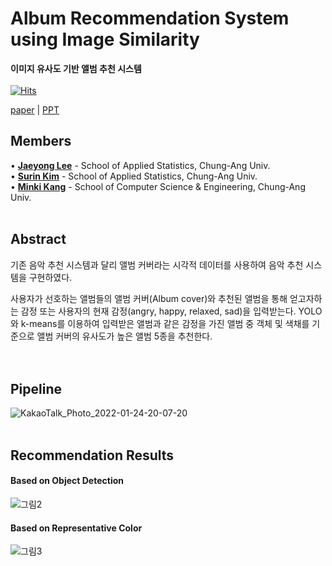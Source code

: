 # Album Recommendation System using Image Similarity

**이미지 유사도 기반 앨범 추천 시스템**
<br/>
<br/>
[![Hits](https://hits.seeyoufarm.com/api/count/incr/badge.svg?url=https%3A%2F%2Fgithub.com%2FCUAI-CAU%2FRecommendByAlbumCovers.git&count_bg=%2379C83D&title_bg=%23555555&icon=&icon_color=%23E7E7E7&title=hits&edge_flat=false)](https://hits.seeyoufarm.com)


[paper](https://github.com/CUAI-CAU/RecommendByAlbumCovers/blob/main/2022CUAI_winter%20%EC%9D%B4%EB%AF%B8%EC%A7%80%EC%9C%A0%EC%82%AC%EB%8F%84%20%EA%B8%B0%EB%B0%98%20%EC%95%A8%EB%B2%94%20%EC%B6%94%EC%B2%9C%20%EC%8B%9C%EC%8A%A4%ED%85%9C_paper.docx?raw=true) | [PPT](https://github.com/CUAI-CAU/RecommendByAlbumCovers/blob/main/2022CUAI_winter%20%EC%9D%B4%EB%AF%B8%EC%A7%80%EC%9C%A0%EC%82%AC%EB%8F%84%20%EA%B8%B0%EB%B0%98%20%EC%95%A8%EB%B2%94%20%EC%B6%94%EC%B2%9C%20%EC%8B%9C%EC%8A%A4%ED%85%9C_%EB%B0%9C%ED%91%9C%EC%9E%90%EB%A3%8C.pptx?raw=true)

## Members

• [**Jaeyong Lee**](https://github.com/jaeyonggy) - School of Applied Statistics, Chung-Ang Univ.   
• [**Surin Kim**](https://github.com/eggplant000) - School of Applied Statistics, Chung-Ang Univ.   
• [**Minki Kang**](https://github.com/bbx8216) - School of Computer Science & Engineering, Chung-Ang Univ. 
<br/>
<br/>


## Abstract

기존 음악 추천 시스템과 달리 앨범 커버라는 시각적 데이터를 사용하여 음악 추천 시스템을 구현하였다.

사용자가 선호하는 앨범들의 앨범 커버(Album cover)와 추천된 앨범을 통해 얻고자하는 감정 또는 사용자의 현재 감정(angry, happy, relaxed, sad)을 입력받는다. YOLO와 k-means를 이용하여 입력받은 앨범과 같은 감정을 가진 앨범 중 객체 및 색채를 기준으로 앨범 커버의 유사도가 높은 앨범 5종을 추천한다.  
<br/>
<br/>


## Pipeline

![KakaoTalk_Photo_2022-01-24-20-07-20](https://user-images.githubusercontent.com/63530964/150773784-ea0755da-50a1-44b3-8dc5-34decd8b0ba3.png)
<br/>
<br/>


## Recommendation Results

#### Based on Object Detection
![그림2](https://user-images.githubusercontent.com/63530964/150704854-23e513ce-89f2-4207-b1f7-45e0f05bdfc2.png)
<br/>

#### Based on Representative Color
![그림3](https://user-images.githubusercontent.com/63530964/150704855-0de13475-2875-4cce-826b-16278367d4ac.png)
